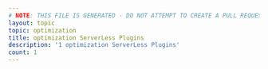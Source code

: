 ```yaml
---
# NOTE: THIS FILE IS GENERATED - DO NOT ATTEMPT TO CREATE A PULL REQUEST TO UPDATE THE DATA. 
layout: topic
topic: optimization
title: optimization ServerLess Plugins
description: '1 optimization ServerLess Plugins'
count: 1
---
```

